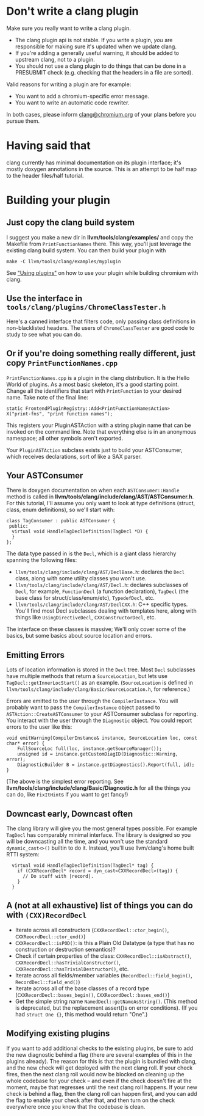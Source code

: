 # Don't write a clang plugin

Make sure you really want to write a clang plugin.

  * The clang plugin api is not stable. If you write a plugin, _you_ are responsible for making sure it's updated when we update clang.
  * If you're adding a generally useful warning, it should be added to upstream clang, not to a plugin.
  * You should not use a clang plugin to do things that can be done in a PRESUBMIT check (e.g. checking that the headers in a file are sorted).

Valid reasons for writing a plugin are for example:

  * You want to add a chromium-specific error message.
  * You want to write an automatic code rewriter.

In both cases, please inform [clang@chromium.org](http://groups.google.com/a/chromium.org/group/clang/topics) of your plans before you pursue them.

# Having said that

clang currently has minimal documentation on its plugin interface; it's mostly doxygen annotations in the source. This is an attempt to be half map to the header files/half tutorial.

# Building your plugin

## Just copy the clang build system

I suggest you make a new dir in **llvm/tools/clang/examples/** and copy the Makefile from `PrintFunctionNames` there. This way, you'll just leverage the existing clang build system. You can then build your plugin with

```
make -C llvm/tools/clang/examples/myplugin
```

See ["Using plugins"](Clang.md) on how to use your plugin while building chromium with clang.

## Use the interface in `tools/clang/plugins/ChromeClassTester.h`

Here's a canned interface that filters code, only passing class definitions in non-blacklisted headers. The users of `ChromeClassTester` are good code to study to see what you can do.

## Or if you're doing something really different, just copy `PrintFunctionNames.cpp`

`PrintFunctionNames.cpp` is a plugin in the clang distribution. It is the Hello World of plugins. As a most basic skeleton, it's a good starting point. Change all the identifiers that start with `PrintFunction` to your desired name. Take note of the final line:

```
static FrontendPluginRegistry::Add<PrintFunctionNamesAction>
X("print-fns", "print function names");
```

This registers your PluginASTAction with a string plugin name that can be invoked on the command line. Note that everything else is in an anonymous namespace; all other symbols aren't exported.

Your `PluginASTAction` subclass exists just to build your ASTConsumer, which receives declarations, sort of like a SAX parser.

## Your ASTConsumer

There is doxygen documentation on when each `ASTConsumer::Handle` method is called in **llvm/tools/clang/include/clang/AST/ASTConsumer.h**. For this tutorial, I'll assume you only want to look at type definitions (struct, class, enum definitions), so we'll start with:

```
class TagConsumer : public ASTConsumer {
 public:
  virtual void HandleTagDeclDefinition(TagDecl *D) {
  }
};

```

The data type passed in is the `Decl`, which is a giant class hierarchy spanning the following files:

  * `llvm/tools/clang/include/clang/AST/DeclBase.h`: declares the `Decl` class, along with some utility classes you won't use.
  * `llvm/tools/clang/include/clang/AST/Decl.h`: declares subclasses of `Decl`, for example, `FunctionDecl` (a function declaration), `TagDecl` (the base class for struct/class/enum/etc), `TypedefDecl`, etc.
  * `llvm/tools/clang/include/clang/AST/DeclCXX.h`: C++ specific types. You'll find most Decl subclasses dealing with templates here, along with things like `UsingDirectiveDecl`, `CXXConstructorDecl`, etc.

The interface on these classes is massive; We'll only cover some of the basics, but some basics about source location and errors.

## Emitting Errors

Lots of location information is stored in the `Decl` tree. Most `Decl` subclasses have multiple methods that return a `SourceLocation`, but lets use `TagDecl::getInnerLocStart()` as an example. (`SourceLocation` is defined in `llvm/tools/clang/include/clang/Basic/SourceLocation.h`, for reference.)

Errors are emitted to the user through the `CompilerInstance`. You will probably want to pass the `CompilerInstance` object passed to `ASTAction::CreateASTConsumer` to your ASTConsumer subclass for reporting. You interact with the user through the `Diagnostic` object. You could report errors to the user like this:

```
void emitWarning(CompilerInstance& instance, SourceLocation loc, const char* error) {
    FullSourceLoc full(loc, instance.getSourceManager());
    unsigned id = instance.getCustomDiagID(Diagnostic::Warning, error);
    DiagnosticBuilder B = instance.getDiagnostics().Report(full, id);
}
```

(The above is the simplest error reporting. See **llvm/tools/clang/include/clang/Basic/Diagnostic.h** for all the things you can do, like `FixItHint`s if you want to get fancy!)

## Downcast early, Downcast often

The clang library will give you the most general types possible. For example `TagDecl` has comparably minimal interface. The library is designed so you will be downcasting all the time, and you won't use the standard `dynamic_cast<>()` builtin to do it. Instead, you'll use llvm/clang's home built RTTI system:

```
  virtual void HandleTagDeclDefinition(TagDecl* tag) {
    if (CXXRecordDecl* record = dyn_cast<CXXRecordDecl>(tag)) {
      // Do stuff with |record|.
    }
  }
```

## A (not at all exhaustive) list of things you can do with `(CXX)RecordDecl`

  * Iterate across all constructors (`CXXRecordDecl::ctor_begin()`, `CXXReocrdDecl::ctor_end()`)
  * `CXXRecordDecl::isPOD()`: is this a Plain Old Datatype (a type that has no construction or destruction semantics)?
  * Check if certain properties of the class: `CXXRecordDecl::isAbstract()`, `CXXRecordDecl::hasTrivialConstructor()`, `CXXRecordDecl::hasTrivialDestructor()`, etc.
  * Iterate across all fields/member variables (`RecordDecl::field_begin()`, `RecordDecl::field_end()`)
  * Iterate across all of the base classes of a record type (`CXXRecordDecl::bases_begin()`, `CXXRecordDecl::bases_end()`)
  * Get the simple string name `NamedDecl::getNameAsString()`. (This method is deprecated, but the replacement assert()s on error conditions). (If you had `struct One {}`, this method would return "One".)

## Modifying existing plugins

If you want to add additional checks to the existing plugins, be sure to add the new diagnostic behind a flag (there are several examples of this in the plugins already). The reason for this is that the plugin is bundled with clang, and the new check will get deployed with the next clang roll. If your check fires, then the next clang roll would now be blocked on cleaning up the whole codebase for your check – and even if the check doesn't fire at the moment, maybe that regresses until the next clang roll happens. If your new check is behind a flag, then the clang roll can happen first, and you can add the flag to enable your check after that, and then turn on the check everywhere once you know that the codebase is clean.